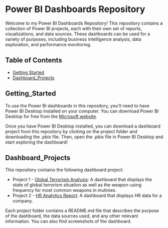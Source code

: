 
# Power BI Dashboards Repository
Welcome to my Power BI Dashboards Repository! This repository contains a collection of Power BI projects, each with their own set of reports, visualizations, and data sources. These dashboards can be used for a variety of purposes, including business intelligence analysis, data exploration, and performance monitoring.

## Table of Contents
- [Getting Started](#Getting_Started)
- [Dashboard_Projects](#Dashboard_Projects)

## Getting_Started
To use the Power BI dashboards in this repository, you'll need to have Power BI Desktop installed on your computer. You can download Power BI Desktop for free from the [Microsoft website](https://www.microsoft.com/en-us/power-platform/products/power-bi/desktop).

Once you have Power BI Desktop installed, you can download a dashboard project from this repository by clicking on the project folder and downloading the .pbix file. Then, open the .pbix file in Power BI Desktop and start exploring the dashboard!

## Dashboard_Projects
This repository contains the following dashboard project:

- Project 1 - [Global Terrorism Analysis](https://github.com/hinmfm/global-terrorism-analysis/tree/main/PROJECT%201%3A%20GLOBAL%20TERRORISM%20ANALYSIS): A dashboard that displays the state of global terrorism situation as well as the weapon-using frequency for most common weapons in mutinies.
- Project 2 - [HR Analytics Report](): A dashboard that displays HR data for a company.

Each project folder contains a README.md file that describes the purpose of the dashboard, the data sources used, and any other relevant information. You can also find screenshots of the dashboard.
